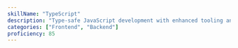 ```yaml
---
skillName: "TypeScript"
description: "Type-safe JavaScript development with enhanced tooling and error prevention"
categories: ["Frontend", "Backend"]
proficiency: 85
---
```

